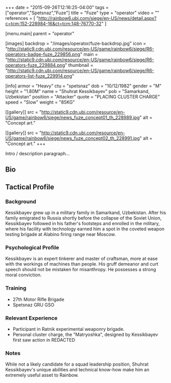 +++
date = "2015-09-26T12:16:25-04:00"
tags = ["operator","Spetsnaz","Fuze"]
title = "Fuze"
type = "operator"
video = ""
references = [
  "http://rainbow6.ubi.com/siege/en-US/news/detail.aspx?c=tcm:152-228984-16&ct=tcm:148-76770-32"
]

[menu.main]
  parent = "operator"

[images]
  backdrop = "/images/operator/fuze-backdrop.jpg"
  icon = "http://static9.cdn.ubi.com/resource/en-US/game/rainbow6/siege/R6-operators-badge-fuze_229856.png"
  main = "http://static9.cdn.ubi.com/resource/en-US/game/rainbow6/siege/R6-operators-fuze_229884.png"
  thumbnail = "http://static9.cdn.ubi.com/resource/en-US/game/rainbow6/siege/R6-operators-list-fuze_229914.png"

[info]
  armor = "Heavy"
  ctu = "spetsnaz"
  dob = "10/12/1982"
  gender = "M"
  height = "1.80M"
  name = "Shuhrat Kessikbayev"
  pob = "Samarkand, Uzbekistan"
  position = "Attacker"
  quote = "PLACING CLUSTER CHARGE"
  speed = "Slow"
  weight = "85KG"

[[gallery]]
  src = "http://static9.cdn.ubi.com/resource/en-US/game/rainbow6/siege/news_fuze_concept01_th_228989.jpg"
  alt = "Concept art."

[[gallery]]
  src = "http://static9.cdn.ubi.com/resource/en-US/game/rainbow6/siege/news_fuze_concept02_th_228991.jpg"
  alt = "Concept art."
+++

Intro / description paragraph...<!--more-->

## Bio

## Tactical Profile

### Background

Kessikbayev grew up in a military family in Samarkand, Uzbekistan. After his family emigrated to Russia shortly before the collapse of the Soviet Union, Kessikbayev followed in his father's footsteps and enrolled in the military, where his facility with technology earned him a spot in the coveted weapon testing brigade at Alabino firing range near Moscow.

### Psychological Profile

Kessikbayev is an expert tinkerer and master of craftsman, more at ease with the workings of machines than people. His gruff demeanor and curt speech should not be mistaken for misanthropy. He possesses a strong moral conviction.

### Training

* 27th Motor Rifle Brigade
* Spetsnaz GRU GSO

### Relevant Experience

* Participant in Ratnik experimental weaponry brigade.
* Personal cluster charge, the "Matryoshka", designed by Kessikbayev first saw action in REDACTED

### Notes

While not a likely candidate for a squad leadership position, Shuhrat Kessikbayev's unique abilities and technical know-how make him an extremely useful asset to Rainbow.
